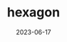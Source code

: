---
title: "hexagon"
cc-type: shape
date: 2023-06-17
hashtag: hexagon
type-of: polygon
tags:
  - geometry
---